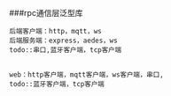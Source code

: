 ###rpc通信层泛型库
```
后端客户端：http，mqtt，ws
后端服务端：express，aedes，ws
todo::串口,蓝牙客户端，tcp客户端

```
```

web：http客户端，mqtt客户端，ws客户端，串口,
todo::蓝牙客户端，tcp客户端

```